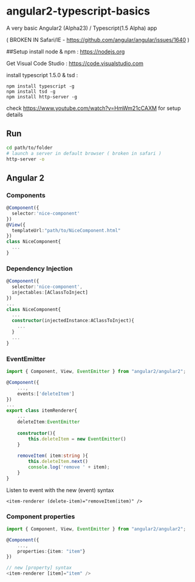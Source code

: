 # angular2-typescript-basics
A very basic Angular2 (Alpha23) / Typescript(1.5 Alpha) app

( BROKEN IN Safari/IE - https://github.com/angular/angular/issues/1640 )

##Setup
install node & npm : https://nodejs.org

Get Visual Code Studio : https://code.visualstudio.com

install typescript 1.5.0 & tsd :
```
npm install typescript -g
npm install tsd -g
npm install http-server -g
```
check https://www.youtube.com/watch?v=HmWm21cCAXM for setup details 

## Run

```bash
cd path/to/folder
# launch a server in default browser ( broken in safari )
http-server -o
```
## Angular 2
### Components
```typescript
@Component({
  selector:'nice-component'
})
@View({
  templateUrl:"path/to/NiceComponent.html"
})
class NiceComponent{
  ...
}
```
### Dependency Injection
```typescript
@Component({
  selector:'nice-component',
  injectables:[AClassToInject]
})
...
class NiceComponent{
  ...
  constructor(injectedInstance:AClassToInject){
    ...
  }
  ...
}
```

### EventEmitter
```typescript
import { Component, View, EventEmitter } from "angular2/angular2";

@Component({
	...,
	events:['deleteItem']
})
...
export class itemRenderer{
	...
	deleteItem:EventEmitter
	
	constructor(){
		this.deleteItem = new EventEmitter()
	}
	
	removeItem( item:string ){
		this.deleteItem.next()
		console.log('remove ' + item);
	}
}
```
Listen to event with the new (event) syntax

```
<item-renderer (delete-item)="removeItem(item)" />
```

### Component properties
```typescript
import { Component, View, EventEmitter } from "angular2/angular2";

@Component({
	...,
	properties:{item: "item"}
})

// new [property] syntax
<item-renderer [item]="item" />
```
